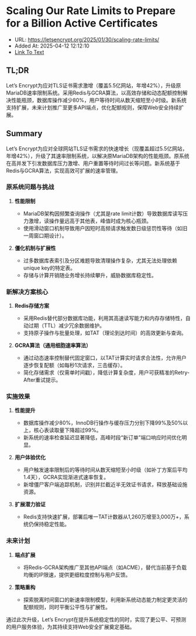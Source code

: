 # Scaling Our Rate Limits to Prepare for a Billion Active Certificates
- URL: https://letsencrypt.org/2025/01/30/scaling-rate-limits/
- Added At: 2025-04-12 12:12:10
- [Link To Text](2025-04-12-scaling-our-rate-limits-to-prepare-for-a-billion-active-certificates_raw.md)

## TL;DR


Let’s Encrypt为应对TLS证书需求激增（覆盖5.5亿网站，年增42%），升级原MariaDB速率限制系统。采用Redis与GCRA算法，以高效存储和动态配额控制解决性能瓶颈，数据库操作减少80%，用户等待时间从数天缩短至小时级。新系统支持扩展，未来计划推广至更多API端点，优化配额规则，保障Web安全持续扩展。

## Summary


Let’s Encrypt为应对全球网站TLS证书需求的快速增长（现覆盖超过5.5亿网站，年增42%），升级了其速率限制系统，以解决原MariaDB架构的性能瓶颈。原系统在高并发下引发数据库压力激增、用户重置等待时间过长等问题。新系统基于Redis与GCRA算法，实现高效可扩展的速率管理。

### 原系统问题与挑战
1. **性能限制**  
   - MariaDB架构因频繁查询操作（尤其是rate limit计数）导致数据库读写压力激增，读操作量远高于其他表，峰值时成为核心瓶颈。
   - 使用滑动窗口机制导致用户因短时高频请求触发数日级惩罚性等待（如旧一周窗口期设计）。

2. **僵化机制与扩展性**  
   - 过多数据库表索引及分区难题导致清理操作复杂，尤其无法处理依赖unique key的特定表。
   - 存储与计算开销随业务增长持续攀升，威胁数据库稳定性。

### 新解决方案核心
1. **Redis存储方案**  
   - 采用Redis替代部分数据库功能，利用其高速读写能力和内存存储特性，自动过期（TTL）减少冗余数据维护。
   - 支持原子操作与批量处理，如TAT（理论到达时间）的高效更新与查询。

2. **GCRA算法（通用细胞速率算法）**  
   - 通过动态速率控制替代固定窗口，以TAT计算实时请求合法性，允许用户逐步恢复配额（如每秒1次请求，三击缓存）。
   - 简化存储需求（仅需单时间戳），降低计算复杂度，用户可获精准的Retry-After重试提示。

### 实施效果
1. **性能提升**  
   - 数据库操作减少80%，InnoDB行操作与缓存压力分别下降99%及50%以上，核心表读取量下降超过99%。
   - 新系统的速率检查延迟显著降低，高峰时段“新订单”端口响应时间优化明显。

2. **用户体验优化**  
   - 用户触发速率限制后的等待时间从数天缩短至小时级（如补丁方案后平均1.4天），GCRA实现渐进式速率恢复。
   - 新增僵尸客户端追踪机制，识别并拦截近半无效证书请求，释放基础设施资源。

3. **扩展潜力验证**  
   - Redis支持快速扩展，部署后唯一TAT计数器从1,260万增至3,000万+，系统仍保持稳定性能。

### 未来计划
1. **端点扩展**  
   - 将Redis-GCRA架构推广至其他API端点（如ACME），替代当前基于负载均衡的IP限速，提供更细粒度控制与用户反馈。

2. **策略重构**  
   - 探索脱离时间窗口的新速率限制模型，利用新系统动态能力制定更灵活的配额规则，同时平衡公平性与扩展性。

通过此次升级，Let’s Encrypt在提升系统稳定性的同时，实现了更公平、可预测的用户服务体验，为其持续支持Web安全扩展奠定基础。
